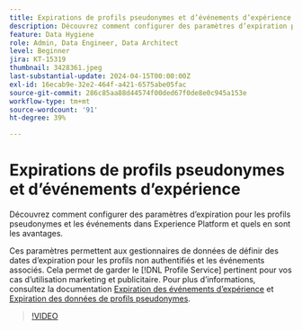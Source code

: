 ```yaml
---
title: Expirations de profils pseudonymes et d’événements d’expérience
description: Découvrez comment configurer des paramètres d’expiration pour les profils pseudonymes et les événements dans Experience Platform et quels en sont les avantages.
feature: Data Hygiene
role: Admin, Data Engineer, Data Architect
level: Beginner
jira: KT-15319
thumbnail: 3428361.jpeg
last-substantial-update: 2024-04-15T00:00:00Z
exl-id: 16ecab9e-32e2-464f-a421-6575abe05fac
source-git-commit: 286c85aa88d44574f00ded67f0de8e0c945a153e
workflow-type: tm+mt
source-wordcount: '91'
ht-degree: 39%

---
```


# Expirations de profils pseudonymes et d’événements d’expérience

Découvrez comment configurer des paramètres d’expiration pour les profils pseudonymes et les événements dans Experience Platform et quels en sont les avantages.

Ces paramètres permettent aux gestionnaires de données de définir des dates d’expiration pour les profils non authentifiés et les événements associés. Cela permet de garder le [!DNL Profile Service] pertinent pour vos cas d’utilisation marketing et publicitaire. Pour plus d’informations, consultez la documentation [Expiration des événements d’expérience](https://experienceleague.adobe.com/fr/docs/experience-platform/profile/event-expirations) et [Expiration des données de profils pseudonymes](https://experienceleague.adobe.com/fr/docs/experience-platform/profile/event-expirations).


>[!VIDEO](https://video.tv.adobe.com/v/3449854?learn=on&enablevpops&captions=fre_fr)
